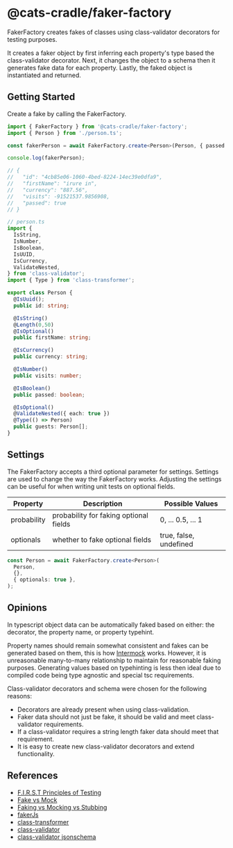 # @cats-cradle/faker-factory

FakerFactory creates fakes of classes using class-validator decorators for
testing purposes.

It creates a faker object by first inferring each property's type based the
class-validator decorator. Next, it changes the object to a schema then it
generates fake data for each property. Lastly, the faked object is instantiated
and returned.

## Getting Started

Create a fake by calling the FakerFactory.

```typescript
import { FakerFactory } from '@cats-cradle/faker-factory';
import { Person } from './person.ts';

const fakerPerson = await FakerFactory.create<Person>(Person, { passed: true });

console.log(fakerPerson);

// {
//   "id": "4cb85e06-1060-4bed-8224-14ec39e0dfa9",
//   "firstName": "irure in",
//   "currency": "887.56",
//   "visits": -91521537.9856908,
//   "passed": true
// }
```

```typescript
// person.ts
import {
  IsString,
  IsNumber,
  IsBoolean,
  IsUUID,
  IsCurrency,
  ValidateNested,
} from 'class-validator';
import { Type } from 'class-transformer';

export class Person {
  @IsUuid();
  public id: string;

  @IsString()
  @Length(0,50)
  @IsOptional()
  public firstName: string;

  @IsCurrency()
  public currency: string;

  @IsNumber()
  public visits: number;

  @IsBoolean()
  public passed: boolean;

  @IsOptional()
  @ValidateNested({ each: true })
  @Type(() => Person)
  public guests: Person[];
}
```

## Settings

The FakerFactory accepts a third optional parameter for settings. Settings are
used to change the way the FakerFactory works. Adjusting the settings can be
useful for when writing unit tests on optional fields.

| Property    | Description                            | Possible Values        |
| ----------- | -------------------------------------- | ---------------------- |
| probability | probability for faking optional fields | 0, ... 0.5, ... 1      |
| optionals   | whether to fake optional fields        | true, false, undefined |

```typescript
const Person = await FakerFactory.create<Person>(
  Person,
  {},
  { optionals: true },
);
```

## Opinions

In typescript object data can be automatically faked based on either: the
decorator, the property name, or property typehint.

Property names should remain somewhat consistent and fakes can be generated
based on them, this is how [Intermock](https://github.com/google/intermock)
works. However, it is unreasonable many-to-many relationship to maintain for
reasonable faking purposes. Generating values based on typehinting is less then
ideal due to compiled code being type agnostic and special tsc requirements.

Class-validator decorators and schema were chosen for the following reasons:

- Decorators are already present when using class-validation.
- Faker data should not just be fake, it should be valid and meet
  class-validator requirements.
- If a class-validator requires a string length faker data should meet that
  requirement.
- It is easy to create new class-validator decorators and extend functionality.

## References

- [F.I.R.S.T Principles of Testing](https://medium.com/@tasdikrahman/f-i-r-s-t-principles-of-testing-1a497acda8d6)
- [Fake vs Mock](https://medium.com/@june.pravin/mocking-is-not-practical-use-fakes-e30cc6eaaf4e)
- [Faking vs Mocking vs Stubbing](https://www.educative.io/answers/what-is-faking-vs-mocking-vs-stubbinghttps://www.educative.io/answers/what-is-faking-vs-mocking-vs-stubbing)
- [fakerJs](https://fakerjs.dev/api/date.html#date)
- [class-transformer](https://github.com/typestack/class-transformer/tree/master)
- [class-validator](https://github.com/typestack/class-validator)
- [class-validator jsonschema](https://github.com/epiphone/class-validator-jsonschema)
